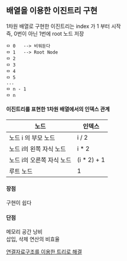 ## 배열을 이용한 이진트리 구현

1차원 배열로 구현한 이진트리는 index 가 1 부터 시작  
즉, 0번이 아닌 1번에 root 노드 저장

```
ㅁ 0   --> 비워둔다
ㅁ 1   --> Root Node
ㅁ 2
ㅁ 3
ㅁ 4
ㅁ 5
...
ㅁ n - 1
ㅁ n
```

#### 이진트리를 표현한 1차원 배열에서의 인덱스 관계


|노드|인덱스|
|--|--|
|노드 i 의 부모 노드| i / 2|
|노드 i의 왼쪽 자식 노드|i * 2|
|노드 i의 오른쪽 자식 노드|(i * 2) + 1|
|루트 노드|1|



#### 장점
구현이 쉽다

#### 단점
메모리 공간 낭비  
삽입, 삭제 연산의 비효율

[연결자료구조를 이용한 트리로 해결]()
